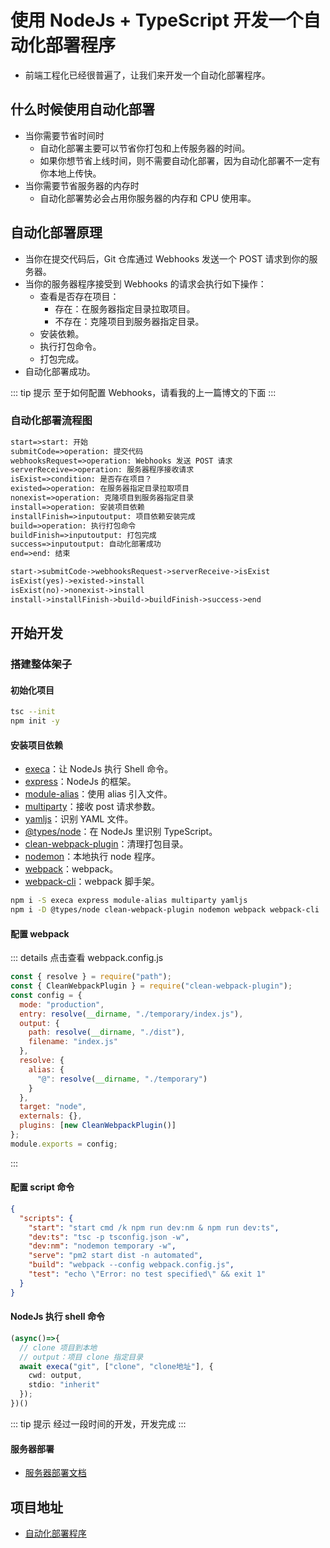 # 使用 NodeJs + TypeScript 开发一个自动化部署程序

- 前端工程化已经很普遍了，让我们来开发一个自动化部署程序。

## 什么时候使用自动化部署

- 当你需要节省时间时
  - 自动化部署主要可以节省你打包和上传服务器的时间。
  - 如果你想节省上线时间，则不需要自动化部署，因为自动化部署不一定有你本地上传快。
- 当你需要节省服务器的内存时
  - 自动化部署势必会占用你服务器的内存和 CPU 使用率。

## 自动化部署原理

- 当你在提交代码后，Git 仓库通过 Webhooks 发送一个 POST 请求到你的服务器。
- 当你的服务器程序接受到 Webhooks 的请求会执行如下操作：
  - 查看是否存在项目：
    - 存在：在服务器指定目录拉取项目。
    - 不存在：克隆项目到服务器指定目录。
  - 安装依赖。
  - 执行打包命令。
  - 打包完成。
- 自动化部署成功。

::: tip 提示
至于如何配置 Webhooks，请看我的上一篇博文的下面
:::

### 自动化部署流程图

```md
start=>start: 开始
submitCode=>operation: 提交代码
webhooksRequest=>operation: Webhooks 发送 POST 请求
serverReceive=>operation: 服务器程序接收请求
isExist=>condition: 是否存在项目？
existed=>operation: 在服务器指定目录拉取项目
nonexist=>operation: 克隆项目到服务器指定目录
install=>operation: 安装项目依赖
installFinish=>inputoutput: 项目依赖安装完成
build=>operation: 执行打包命令
buildFinish=>inputoutput: 打包完成
success=>inputoutput: 自动化部署成功
end=>end: 结束

start->submitCode->webhooksRequest->serverReceive->isExist
isExist(yes)->existed->install
isExist(no)->nonexist->install
install->installFinish->build->buildFinish->success->end
```

## 开始开发

### 搭建整体架子

#### 初始化项目

```sh
tsc --init
npm init -y
```

#### 安装项目依赖

- [execa](https://www.npmjs.com/package/execa)：让 NodeJs 执行 Shell 命令。
- [express](https://www.npmjs.com/package/express)：NodeJs 的框架。
- [module-alias](https://www.npmjs.com/package/module-alias)：使用 alias 引入文件。
- [multiparty](https://www.npmjs.com/package/multiparty)：接收 post 请求参数。
- [yamljs](https://www.npmjs.com/package/yamljs)：识别 YAML 文件。
- [@types/node](https://www.npmjs.com/package/@types/node)：在 NodeJs 里识别 TypeScript。
- [clean-webpack-plugin](https://www.npmjs.com/package/clean-webpack-plugin)：清理打包目录。
- [nodemon](https://www.npmjs.com/package/nodemon)：本地执行 node 程序。
- [webpack](https://www.npmjs.com/package/webpack)：webpack。
- [webpack-cli](https://www.npmjs.com/package/webpack-cli)：webpack 脚手架。

```sh
npm i -S execa express module-alias multiparty yamljs
npm i -D @types/node clean-webpack-plugin nodemon webpack webpack-cli
```

#### 配置 webpack

::: details 点击查看 webpack.config.js

```js
const { resolve } = require("path");
const { CleanWebpackPlugin } = require("clean-webpack-plugin");
const config = {
  mode: "production",
  entry: resolve(__dirname, "./temporary/index.js"),
  output: {
    path: resolve(__dirname, "./dist"),
    filename: "index.js"
  },
  resolve: {
    alias: {
      "@": resolve(__dirname, "./temporary")
    }
  },
  target: "node",
  externals: {},
  plugins: [new CleanWebpackPlugin()]
};
module.exports = config;
```

:::

#### 配置 script 命令

```json
{
  "scripts": {
    "start": "start cmd /k npm run dev:nm & npm run dev:ts",
    "dev:ts": "tsc -p tsconfig.json -w",
    "dev:nm": "nodemon temporary -w",
    "serve": "pm2 start dist -n automated",
    "build": "webpack --config webpack.config.js",
    "test": "echo \"Error: no test specified\" && exit 1"
  }
}
```

#### NodeJs 执行 shell 命令

```ts
(async()=>{
  // clone 项目到本地
  // output：项目 clone 指定目录
  await execa("git", ["clone", "clone地址"], {
    cwd: output,
    stdio: "inherit"
  });
})()
```

::: tip 提示
经过一段时间的开发，开发完成
:::

#### 服务器部署

- [服务器部署文档](https://github.com/biaov/automated/blob/main/deploy.md)

## 项目地址

- [自动化部署程序](https://github.com/biaov/automated)
